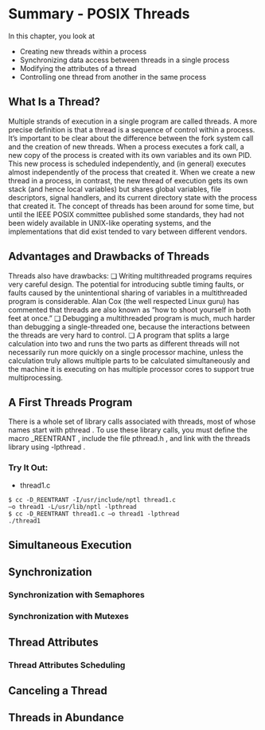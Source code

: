 # Summary - POSIX Threads

In this chapter, you look at
* Creating new threads within a process
* Synchronizing data access between threads in a single process
* Modifying the attributes of a thread
* Controlling one thread from another in the same process

## What Is a Thread?

Multiple strands of execution in a single program are called threads. A more precise definition is that a thread is a sequence of control within a process.
It’s important to be clear about the difference between the fork system call and the creation of new threads. When a process executes a fork call, a new copy of the process is created with its own variables and its own PID. This new process is scheduled independently, and (in general) executes almost independently of the process that created it. When we create a new thread in a process, in contrast, the new thread of execution gets its own stack (and hence local variables) but shares global variables, file descriptors, signal handlers, and its current directory state with the process that created it.
The concept of threads has been around for some time, but until the IEEE POSIX committee published some standards, they had not been widely available in UNIX-like operating systems, and the implementations that did exist tended to vary between different vendors.


## Advantages and Drawbacks of Threads
Threads also have drawbacks:
❑ Writing multithreaded programs requires very careful design. The potential for introducing subtle timing faults, or faults caused by the unintentional sharing of variables in a multithreaded program is considerable. Alan Cox (the well respected Linux guru) has commented that threads are also known as “how to shoot yourself in both feet at once.”
❑ Debugging a multithreaded program is much, much harder than debugging a single-threaded one, because the interactions between the threads are very hard to control.
❑ A program that splits a large calculation into two and runs the two parts as different threads will not necessarily run more quickly on a single processor machine, unless the calculation truly allows multiple parts to be calculated simultaneously and the machine it is executing on has multiple processor cores to support true multiprocessing.

## A First Threads Program
There is a whole set of library calls associated with threads, most of whose names start with pthread . To use these library calls, you must define the macro _REENTRANT , include the file pthread.h , and link with the threads library using -lpthread .
### Try It Out:
* thread1.c
```
$ cc -D_REENTRANT -I/usr/include/nptl thread1.c
–o thread1 -L/usr/lib/nptl -lpthread
$ cc -D_REENTRANT thread1.c –o thread1 -lpthread
./thread1
```

## Simultaneous Execution

## Synchronization

### Synchronization with Semaphores

### Synchronization with Mutexes

## Thread Attributes

### Thread Attributes Scheduling

## Canceling a Thread

## Threads in Abundance

